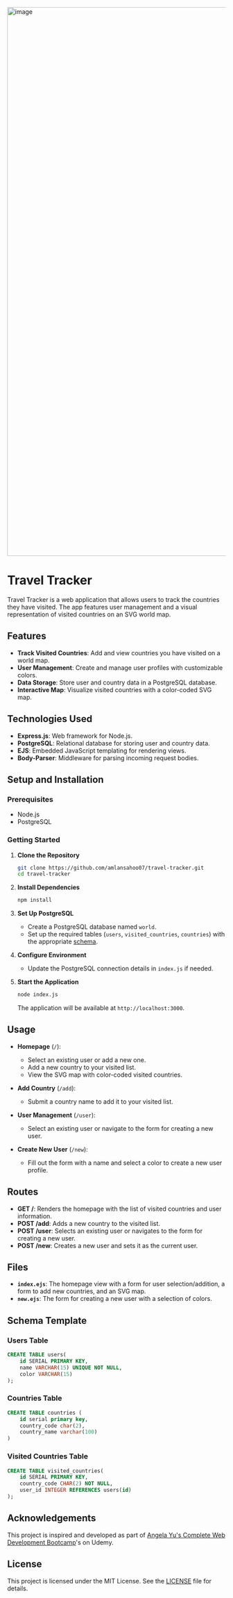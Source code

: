 <img width="1265" alt="image" src="https://github.com/user-attachments/assets/83916345-8670-40a8-9d62-c6618627be21">

# Travel Tracker

Travel Tracker is a web application that allows users to track the countries they have visited. The app features user management and a visual representation of visited countries on an SVG world map.

## Features

- **Track Visited Countries**: Add and view countries you have visited on a world map.
- **User Management**: Create and manage user profiles with customizable colors.
- **Data Storage**: Store user and country data in a PostgreSQL database.
- **Interactive Map**: Visualize visited countries with a color-coded SVG map.

## Technologies Used

- **Express.js**: Web framework for Node.js.
- **PostgreSQL**: Relational database for storing user and country data.
- **EJS**: Embedded JavaScript templating for rendering views.
- **Body-Parser**: Middleware for parsing incoming request bodies.

## Setup and Installation

### Prerequisites

- Node.js 
- PostgreSQL

### Getting Started

1. **Clone the Repository**

   ```bash
   git clone https://github.com/amlansahoo07/travel-tracker.git
   cd travel-tracker
   ```

2. **Install Dependencies**

   ```bash
   npm install
   ```

3. **Set Up PostgreSQL**

   - Create a PostgreSQL database named `world`.
   - Set up the required tables (`users`, `visited_countries`, `countries`) with the appropriate [schema](Schema-Template).

4. **Configure Environment**

   - Update the PostgreSQL connection details in `index.js` if needed.

5. **Start the Application**

   ```bash
   node index.js
   ```

   The application will be available at `http://localhost:3000`.

## Usage

- **Homepage** (`/`): 
  - Select an existing user or add a new one.
  - Add a new country to your visited list.
  - View the SVG map with color-coded visited countries.

- **Add Country** (`/add`): 
  - Submit a country name to add it to your visited list.

- **User Management** (`/user`): 
  - Select an existing user or navigate to the form for creating a new user.

- **Create New User** (`/new`): 
  - Fill out the form with a name and select a color to create a new user profile.

## Routes

- **GET /**: Renders the homepage with the list of visited countries and user information.
- **POST /add**: Adds a new country to the visited list.
- **POST /user**: Selects an existing user or navigates to the form for creating a new user.
- **POST /new**: Creates a new user and sets it as the current user.

## Files

- **`index.ejs`**: The homepage view with a form for user selection/addition, a form to add new countries, and an SVG map.
- **`new.ejs`**: The form for creating a new user with a selection of colors.

## Schema Template

### Users Table

```sql
CREATE TABLE users(
	id SERIAL PRIMARY KEY,
	name VARCHAR(15) UNIQUE NOT NULL,
	color VARCHAR(15)
);
```

### Countries Table

```sql
CREATE TABLE countries (
	id serial primary key,
	country_code char(2),
	country_name varchar(100)
)
```

### Visited Countries Table

```sql
CREATE TABLE visited_countries(
	id SERIAL PRIMARY KEY,
	country_code CHAR(2) NOT NULL,
	user_id INTEGER REFERENCES users(id)
);
```

## Acknowledgements

This project is inspired and developed as part of [Angela Yu's Complete Web Development Bootcamp](https://www.udemy.com/course/the-complete-web-development-bootcamp/)'s on Udemy.

## License

This project is licensed under the MIT License. See the [LICENSE](LICENSE) file for details.
